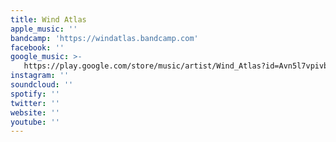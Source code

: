 ```yaml
---
title: Wind Atlas
apple_music: ''
bandcamp: 'https://windatlas.bandcamp.com'
facebook: ''
google_music: >-
   https://play.google.com/store/music/artist/Wind_Atlas?id=Avn5l7vpivbhr2yfkvslinbsoim
instagram: ''
soundcloud: ''
spotify: ''
twitter: ''
website: ''
youtube: ''
---
```

